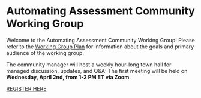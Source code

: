 # Automating Assessment Community Working Group
Welcome to the Automating Assessment Community Working Group! Please refer to the [Working Group Plan](./plan.md) for information about the goals and primary audience of the working group.

The community manager will host a weekly hour-long town hall for managed discussion, updates, and Q&A: The first meeting will be held on **Wednesday, April 2nd, from 1-2 PM ET via Zoom**.

[REGISTER HERE](https://gsa.zoomgov.com/meeting/register/ZlO0X7BTQIWxSCqdIeeoZQ)

